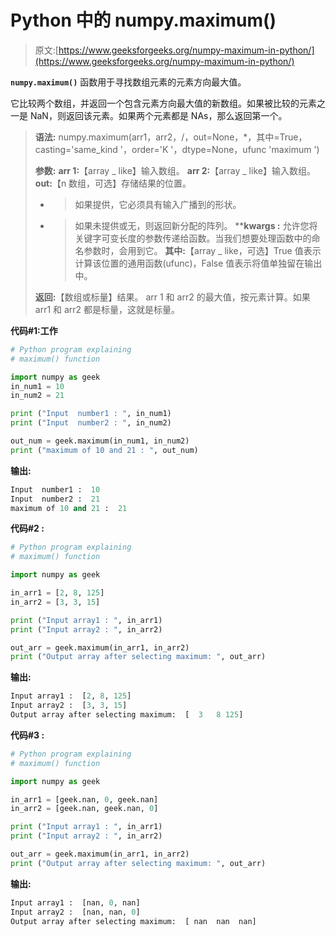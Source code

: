 # Python 中的 numpy.maximum()

> 原文:[https://www.geeksforgeeks.org/numpy-maximum-in-python/](https://www.geeksforgeeks.org/numpy-maximum-in-python/)

**`numpy.maximum()`** 函数用于寻找数组元素的元素方向最大值。

它比较两个数组，并返回一个包含元素方向最大值的新数组。如果被比较的元素之一是 NaN，则返回该元素。如果两个元素都是 NAs，那么返回第一个。

> **语法:** numpy.maximum(arr1，arr2，/，out=None，*，其中=True，casting='same_kind '，order='K '，dtype=None，ufunc 'maximum ')
> 
> **参数:**
> **arr 1:**【array _ like】输入数组。
> **arr 2:**【array _ like】输入数组。
> **out:**【n 数组，可选】存储结果的位置。
> - >如果提供，它必须具有输入广播到的形状。
> - >如果未提供或无，则返回新分配的阵列。
> ****kwargs :** 允许您将关键字可变长度的参数传递给函数。当我们想要处理函数中的命名参数时，会用到它。
> **其中:**【array _ like，可选】True 值表示计算该位置的通用函数(ufunc)，False 值表示将值单独留在输出中。
> 
> **返回:**【数组或标量】结果。
> arr 1 和 arr2 的最大值，按元素计算。如果 arr1 和 arr2 都是标量，这就是标量。

**代码#1:工作**

```py
# Python program explaining
# maximum() function

import numpy as geek
in_num1 = 10
in_num2 = 21

print ("Input  number1 : ", in_num1)
print ("Input  number2 : ", in_num2) 

out_num = geek.maximum(in_num1, in_num2) 
print ("maximum of 10 and 21 : ", out_num) 
```

**输出:**

```py
Input  number1 :  10
Input  number2 :  21
maximum of 10 and 21 :  21

```

**代码#2 :**

```py
# Python program explaining
# maximum() function

import numpy as geek

in_arr1 = [2, 8, 125]
in_arr2 = [3, 3, 15]

print ("Input array1 : ", in_arr1) 
print ("Input array2 : ", in_arr2)

out_arr = geek.maximum(in_arr1, in_arr2) 
print ("Output array after selecting maximum: ", out_arr) 
```

**输出:**

```py
Input array1 :  [2, 8, 125]
Input array2 :  [3, 3, 15]
Output array after selecting maximum:  [  3   8 125]

```

**代码#3 :**

```py
# Python program explaining
# maximum() function

import numpy as geek

in_arr1 = [geek.nan, 0, geek.nan]
in_arr2 = [geek.nan, geek.nan, 0]

print ("Input array1 : ", in_arr1) 
print ("Input array2 : ", in_arr2)

out_arr = geek.maximum(in_arr1, in_arr2) 
print ("Output array after selecting maximum: ", out_arr) 
```

**输出:**

```py
Input array1 :  [nan, 0, nan]
Input array2 :  [nan, nan, 0]
Output array after selecting maximum:  [ nan  nan  nan]

```
